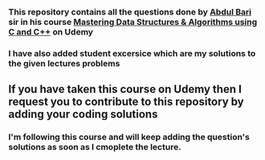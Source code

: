 <h3>This repository contains all the questions done by <a href = "https://www.udemy.com/course/datastructurescncpp/#instructor-1">Abdul Bari </a> sir in his course <a href = "https://www.udemy.com/course/datastructurescncpp/">Mastering Data Structures & Algorithms using C and C++</a> on Udemy</h3>

<h3> I have also added student excersice which are my solutions to the given lectures problems </h3> 

<h2> If you have taken this course on Udemy then I request you to contribute to this repository by adding your coding solutions</h2> 

<h3> I'm following this course and will keep adding the question's solutions as soon as I cmoplete the lecture.</h3>

